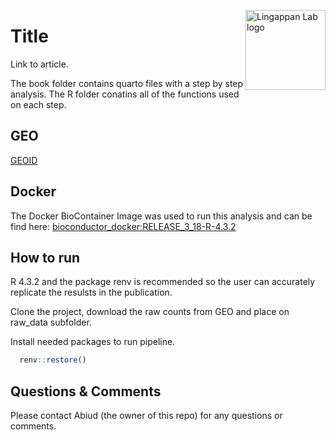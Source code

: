 <a target="_blank" href="https://www.lingappanlab.com/" rel="noopener noreferrer"><img align="right" alt="Lingappan Lab logo" src="https://www.lingappanlab.com/_next/static/media/logo.80977683.svg" width="128"/></a>

# Title
Link to article.

The book folder contains quarto files with a step by step analysis.
The R folder conatins all of the functions used on each step.

## GEO

[GEOID](LinkToGEO)

## Docker

The Docker BioContainer Image was used to run this analysis and can be find here: [bioconductor_docker:RELEASE_3_18-R-4.3.2](https://hub.docker.com/layers/bioconductor/bioconductor_docker/RELEASE_3_18-R-4.3.2/images/sha256-6592b272e2cb15ac438dd87154a01d718ea552e27713d4d36315d0b3ae33b8f3?context=explore)

## How to run

R 4.3.2 and the package renv is recommended so the user can accurately replicate the resulsts in the publication.

Clone the project, download the raw counts from GEO and place on raw_data subfolder.

Install needed packages to run pipeline.

```R
  renv::restore()
```

## Questions & Comments

Please contact Abiud (the owner of this repo) for any questions or comments.
